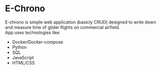 # E-Chrono

E-chrono is simple web application (basicly CRUD) designed to write down and measure time of glider flights on commercial airfield. \
App uses technologies like:
- Docker/Docker-compose
- Python
- SQL
- JavaScript
- HTML/CSS
